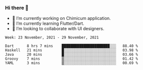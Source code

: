 ### Hi there 👋

<!--
**devcat37/devcat37** is a ✨ _special_ ✨ repository because its `README.md` (this file) appears on your GitHub profile.-->


- 🔭 I’m currently working on Chimicum application.
- 🌱 I’m currently learning Flutter/Dart.
- 👯 I’m looking to collaborate with UI designers.
<!-- - 🤔 I’m looking for help with ... -->

<!--START_SECTION:waka-->
```text
Week: 23 November, 2021 - 29 November, 2021

Dart      8 hrs 7 mins    ██████████████████████░░░   88.40 % 
Haskell   21 mins         █░░░░░░░░░░░░░░░░░░░░░░░░   03.98 % 
Java      20 mins         █░░░░░░░░░░░░░░░░░░░░░░░░   03.66 % 
Groovy    7 mins          ▒░░░░░░░░░░░░░░░░░░░░░░░░   01.42 % 
YAML      3 mins          ▒░░░░░░░░░░░░░░░░░░░░░░░░   00.69 % 
```
<!--END_SECTION:waka-->
